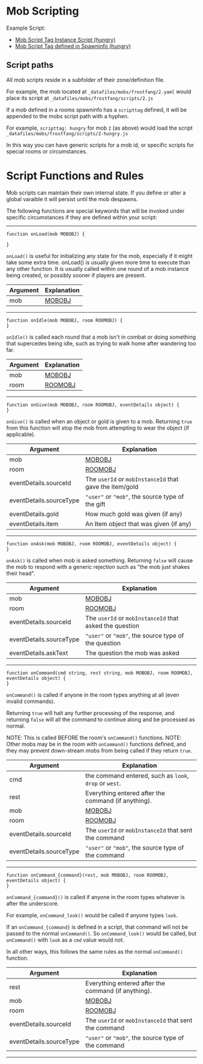 # Mob Scripting

Example Script: 
* [Mob Script Tag Instance Script (hungry)](../_datafiles/mobs/frostfang/scripts/2-hungry.js)
* [Mob Script Tag defined in Spawninfo (hungry)](../_datafiles/rooms/frostfang/271.yaml)

## Script paths

All mob scripts reside in a subfolder of their zone/definition file.

For example, the mob located at `_datafiles/mobs/frostfang/2.yaml` would place its script at `_datafiles/mobs/frostfang/scripts/2.js`

If a mob defined in a rooms spawninfo has a `scripttag` defined, it will be appended to the mobs script path with a hyphen. 

For example, `scripttag: hungry` for mob `2` (as above) would load the script `_datafiles/mobs/frostfang/scripts/2-hungry.js`

In this way you can have generic scripts for a mob id, or specific scripts for special rooms or circumstances.

# Script Functions and Rules

Mob scripts can maintain their own internal state. If you define or alter a global varaible it will persist until the mob despawns.

The following functions are special keywords that will be invoked under specific circumstances if they are defined within your script:

---

```
function onLoad(mob MOBOBJ) {

}
```

`onLoad()` is useful for initializing any state for the mob, especially if it might take some extra time. onLoad() is usually given more time to execute than any other function.
It is usually called within one round of a mob instance being created, or possibly sooner if players are present.

|  Argument | Explanation |
| --- | --- |
| mob | [MOBOBJ](FUNCTIONS_MOBS.md) |

---

```
function onIdle(mob MOBOBJ, room ROOMOBJ) {
}
```

`onIdle()` is called each round that a mob isn't in combat or doing something that supercedes being idle, such as trying to walk home after wandering too far.

|  Argument | Explanation |
| --- | --- |
| mob | [MOBOBJ](FUNCTIONS_MOBS.md) |
| room | [ROOMOBJ](FUNCTIONS_ROOM.md) |

---

```
function onGive(mob MOBOBJ, room ROOMOBJ, eventDetails object) {
}
```

`onGive()` is called when an object or gold is given to a mob. Returning `true` from this function will stop the mob from attempting to wear the object (if applicable).

|  Argument | Explanation |
| --- | --- |
| mob | [MOBOBJ](FUNCTIONS_MOBS.md) |
| room | [ROOMOBJ](FUNCTIONS_ROOM.md) |
| eventDetails.sourceId | The `userId` or `mobInstanceId` that gave the item/gold |
| eventDetails.sourceType | `"user"` or `"mob"`, the source type of the gift |
| eventDetails.gold | How much gold was given (if any) |
| eventDetails.item | An Item object that was given (if any) |

---

```
function onAsk(mob MOBOBJ, room ROOMOBJ, eventDetails object) {
}
```

`onAsk()` is called when mob is asked something. Returning `false` will cause the mob to respond with a generic rejection such as "the mob just shakes their head".

|  Argument | Explanation |
| --- | --- |
| mob | [MOBOBJ](FUNCTIONS_MOBS.md) |
| room | [ROOMOBJ](FUNCTIONS_ROOM.md) |
| eventDetails.sourceId | The `userId` or `mobInstanceId` that asked the question |
| eventDetails.sourceType | `"user"` or `"mob"`, the source type of the question |
| eventDetails.askText | The question the mob was asked |

---

```
function onCommand(cmd string, rest string, mob MOBOBJ, room ROOMOBJ, eventDetails object) {
}
```

`onCommand()` is called if anyone in the room types anything at all (even invalid commands).

Returning `true` will halt any further processing of the response, and returning `false` will all the command to continue along and be processed as normal.

NOTE: This is called BEFORE the room's `onCommand()` functions.
NOTE: Other mobs may be in the room with `onCommand()` functions defined, and they may prevent down-stream mobs from being called if they return `true`.

|  Argument | Explanation |
| --- | --- |
| cmd | the command entered, such as `look`, `drop` or `west`. |
| rest | Everything entered after the command (if anything). |
| mob | [MOBOBJ](FUNCTIONS_MOBS.md) |
| room | [ROOMOBJ](FUNCTIONS_ROOM.md) |
| eventDetails.sourceId | The `userId` or `mobInstanceId` that sent the command |
| eventDetails.sourceType | `"user"` or `"mob"`, the source type of the command |

---

```
function onCommand_{command}(rest, mob MOBOBJ, room ROOMOBJ, eventDetails object) {
}
```

`onCommand_{command}()` is called if anyone in the room types whatever is after the underscore. 

For example, `onCommand_look()` would be called if anyone types `look`.

If an `onCommand_{command}` is defined in a script, that command will not be passed to the normal `onCommand()`. So `onCommand_look()` would be called, but `onCommand()` with `look` as a `cmd` value would not.

In all other ways, this follows the same rules as the normal `onCommand()` function.

|  Argument | Explanation |
| --- | --- |
| rest | Everything entered after the command (if anything). |
| mob | [MOBOBJ](FUNCTIONS_MOBS.md) |
| room | [ROOMOBJ](FUNCTIONS_ROOM.md) |
| eventDetails.sourceId | The `userId` or `mobInstanceId` that sent the command |
| eventDetails.sourceType | `"user"` or `"mob"`, the source type of the command |

---